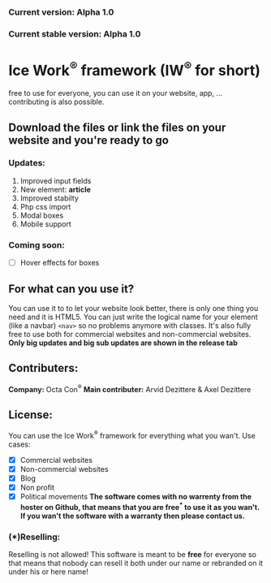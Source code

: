 ### Current version: **Alpha 1.0**
### Current stable version: **Alpha 1.0**
# Ice Work<sup>®</sup> framework (IW<sup>®</sup> for short)
free to use for everyone, you can use it on your website, app, ...
contributing is also possible.
## Download the files or link the files on your website and you're ready to go

### Updates:
1. Improved input fields
2. New element: **article**
3. Improved stabilty
4. Php css import
5. Modal boxes
6. Mobile support

### Coming soon:
- [ ] Hover effects for boxes

## For what can you use it?
You can use it to to let your website look better, there is only one thing you need and it is HTML5. You can just write the logical name for your element (like a navbar) `<nav>` so no problems anymore with classes. It's also fully free to use both for commercial websites and non-commercial websites.
**Only big updates and big sub updates are shown in the release tab**


## Contributers:
**Company:** Octa Con<sup>®</sup>
**Main contributer:** Arvid Dezittere & Axel Dezittere

## License:
You can use the Ice Work<sup>®</sup> framework for everything what you wan't.
Use cases:
- [x] Commercial websites
- [x] Non-commercial websites
- [x] Blog
- [x] Non profit
- [x] Political movements
**The software comes with no warrenty from the hoster on Github, that means that you are free<sup>*</sup> to use it as you wan't. If you wan't the software with a warranty then please contact us.**

### (*)Reselling:
Reselling is not allowed! This software is meant to be **free** for everyone so that means that nobody can resell it both under our name or rebranded on it under his or here name! 

